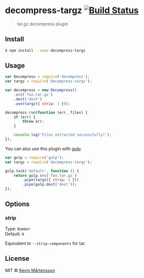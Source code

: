 # decompress-targz [![Build Status](http://img.shields.io/travis/kevva/decompress-targz.svg?style=flat)](https://travis-ci.org/kevva/decompress-targz)

> tar.gz decompress plugin

## Install

```sh
$ npm install --save decompress-targz
```

## Usage

```js
var Decompress = require('decompress');
var targz = require('decompress-targz');

var decompress = new Decompress()
	.src('foo.tar.gz')
	.dest('dest')
	.use(targz({ strip: 1 }));

decompress.run(function (err, files) {
	if (err) {
		throw err;
	}

	console.log('Files extracted successfully!'); 
});
```

You can also use this plugin with [gulp](http://gulpjs.com):

```js
var gulp = require('gulp');
var targz = require('decompress-targz');

gulp.task('default', function () {
	return gulp.src('foo.tar.gz')
		.pipe(targz({ strip: 1 }))
		.pipe(gulp.dest('dest'));
});
```

## Options

### strip

Type: `Number`  
Default: `0`

Equivalent to `--strip-components` for tar.

## License

MIT © [Kevin Mårtensson](https://github.com/kevva)
